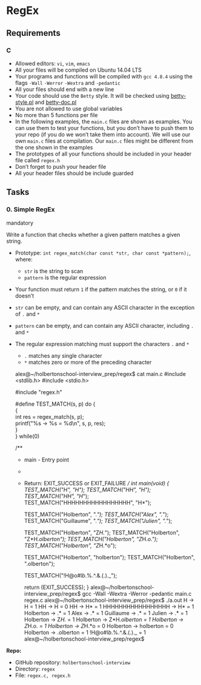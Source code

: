 RegEx
=====

Requirements
------------

### C

*   Allowed editors: `vi`, `vim`, `emacs`
*   All your files will be compiled on Ubuntu 14.04 LTS
*   Your programs and functions will be compiled with `gcc 4.8.4` using the flags `-Wall` `-Werror` `-Wextra` and `-pedantic`
*   All your files should end with a new line
*   Your code should use the `Betty` style. It will be checked using [betty-style.pl](https://github.com/hs-hq/Betty/blob/master/betty-style.pl "betty-style.pl") and [betty-doc.pl](https://github.com/hs-hq/Betty/blob/master/betty-doc.pl "betty-doc.pl")
*   You are not allowed to use global variables
*   No more than 5 functions per file
*   In the following examples, the `main.c` files are shown as examples. You can use them to test your functions, but you don’t have to push them to your repo (if you do we won’t take them into account). We will use our own `main.c` files at compilation. Our `main.c` files might be different from the one shown in the examples
*   The prototypes of all your functions should be included in your header file called `regex.h`
*   Don’t forget to push your header file
*   All your header files should be include guarded

Tasks
-----

### 0\. Simple RegEx

mandatory

Write a function that checks whether a given pattern matches a given string.

*   Prototype: `int regex_match(char const *str, char const *pattern);`, where:
    *   `str` is the string to scan
    *   `pattern` is the regular expression
*   Your function must return `1` if the pattern matches the string, or `0` if it doesn’t
*   `str` can be empty, and can contain any ASCII character in the exception of `.` and `*`
*   `pattern` can be empty, and can contain any ASCII character, including `.` and `*`
*   The regular expression matching must support the characters `.` and `*`
    *   `.` matches any single character
    *   `*` matches zero or more of the preceding character

    alex@~/holbertonschool-interview_prep/regex$ cat main.c
    #include <stdlib.h>
    #include <stdio.h>

    #include "regex.h"

    #define TEST_MATCH(s, p)    do {\
        {\
            int res = regex_match(s, p);\
            printf("%s -> %s = %d\n", s, p, res);\
        }\
    } while(0)

    /**
     * main - Entry point
     *
     * Return: EXIT_SUCCESS or EXIT_FAILURE
     */
    int main(void)
    {
        TEST_MATCH("H", "H");
        TEST_MATCH("HH", "H");
        TEST_MATCH("HH", "H*");
        TEST_MATCH("HHHHHHHHHHHHHHHHH", "H*");

        TEST_MATCH("Holberton", ".*");
        TEST_MATCH("Alex", ".*");
        TEST_MATCH("Guillaume", ".*");
        TEST_MATCH("Julien", ".*");

        TEST_MATCH("Holberton", "Z*H.*");
        TEST_MATCH("Holberton", "Z*H.*olberton");
        TEST_MATCH("Holberton", "Z*H.*o.");
        TEST_MATCH("Holberton", "Z*H.*o");

        TEST_MATCH("Holberton", "holberton");
        TEST_MATCH("Holberton", ".olberton");

        TEST_MATCH("!H@o#l$b%e^r&t(o)n_", "!.@.#.$.%.^.&.(.)._");

        return (EXIT_SUCCESS);
    }
    alex@~/holbertonschool-interview_prep/regex$ gcc -Wall -Wextra -Werror -pedantic main.c regex.c
    alex@~/holbertonschool-interview_prep/regex$ ./a.out
    H -> H = 1
    HH -> H = 0
    HH -> H* = 1
    HHHHHHHHHHHHHHHHH -> H* = 1
    Holberton -> .* = 1
    Alex -> .* = 1
    Guillaume -> .* = 1
    Julien -> .* = 1
    Holberton -> Z*H.* = 1
    Holberton -> Z*H.*olberton = 1
    Holberton -> Z*H.*o. = 1
    Holberton -> Z*H.*o = 0
    Holberton -> holberton = 0
    Holberton -> .olberton = 1
    !H@o#l$b%e^r&t(o)n_ -> !.@.#.$.%.^.&.(.)._ = 1
    alex@~/holbertonschool-interview_prep/regex$


**Repo:**

*   GitHub repository: `holbertonschool-interview`
*   Directory: `regex`
*   File: `regex.c, regex.h`
